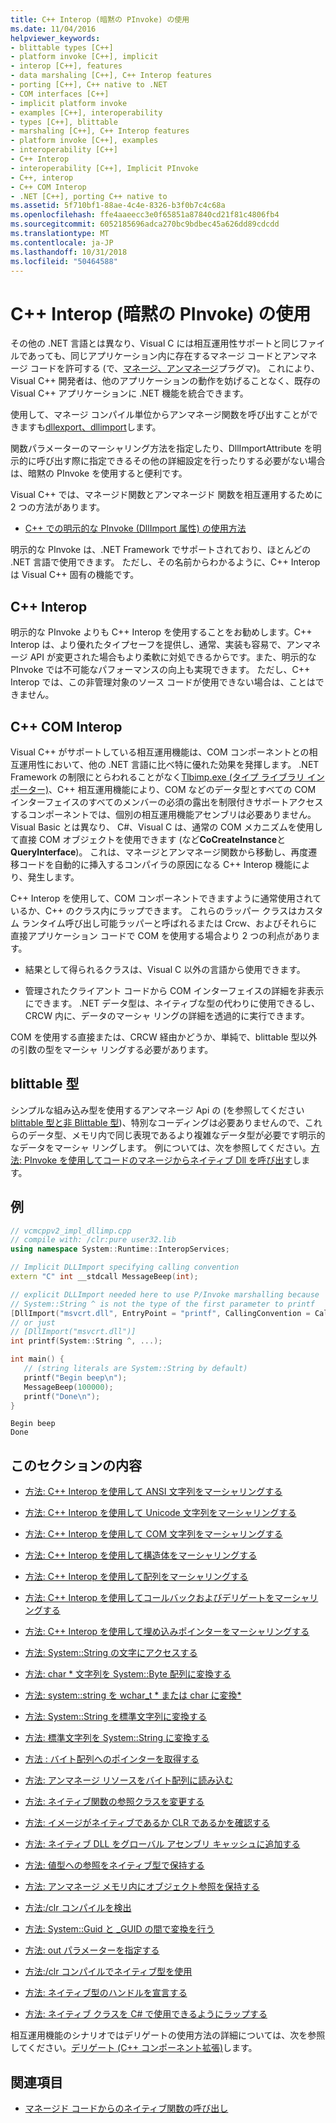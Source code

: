 ```yaml
---
title: C++ Interop (暗黙の PInvoke) の使用
ms.date: 11/04/2016
helpviewer_keywords:
- blittable types [C++]
- platform invoke [C++], implicit
- interop [C++], features
- data marshaling [C++], C++ Interop features
- porting [C++], C++ native to .NET
- COM interfaces [C++]
- implicit platform invoke
- examples [C++], interoperability
- types [C++], blittable
- marshaling [C++], C++ Interop features
- platform invoke [C++], examples
- interoperability [C++]
- C++ Interop
- interoperability [C++], Implicit PInvoke
- C++, interop
- C++ COM Interop
- .NET [C++], porting C++ native to
ms.assetid: 5f710bf1-88ae-4c4e-8326-b3f0b7c4c68a
ms.openlocfilehash: ffe4aaeecc3e0f65851a87840cd21f81c4806fb4
ms.sourcegitcommit: 6052185696adca270bc9bdbec45a626dd89cdcdd
ms.translationtype: MT
ms.contentlocale: ja-JP
ms.lasthandoff: 10/31/2018
ms.locfileid: "50464588"
---
```

# <a name="using-c-interop-implicit-pinvoke"></a>C++ Interop (暗黙の PInvoke) の使用

その他の .NET 言語とは異なり、Visual C には相互運用性サポートと同じファイルであっても、同じアプリケーション内に存在するマネージ コードとアンマネージ コードを許可する (で、[マネージ、アンマネージ](../preprocessor/managed-unmanaged.md)プラグマ)。 これにより、Visual C++ 開発者は、他のアプリケーションの動作を妨げることなく、既存の Visual C++ アプリケーションに .NET 機能を統合できます。

使用して、マネージ コンパイル単位からアンマネージ関数を呼び出すことができますも[dllexport、dllimport](../cpp/dllexport-dllimport.md)します。

関数パラメーターのマーシャリング方法を指定したり、DllImportAttribute を明示的に呼び出す際に指定できるその他の詳細設定を行ったりする必要がない場合は、暗黙の PInvoke を使用すると便利です。

Visual C++ では、マネージド関数とアンマネージド 関数を相互運用するために 2 つの方法があります。

- [C++ での明示的な PInvoke (DllImport 属性) の使用方法](../dotnet/using-explicit-pinvoke-in-cpp-dllimport-attribute.md)

明示的な PInvoke は、.NET Framework でサポートされており、ほとんどの .NET 言語で使用できます。 ただし、その名前からわかるように、C++ Interop は Visual C++ 固有の機能です。

## <a name="c-interop"></a>C++ Interop

明示的な PInvoke よりも C++ Interop を使用することをお勧めします。C++ Interop は、より優れたタイプセーフを提供し、通常、実装も容易で、アンマネージ API が変更された場合もより柔軟に対処できるからです。また、明示的な PInvoke では不可能なパフォーマンスの向上も実現できます。 ただし、C++ Interop では、この非管理対象のソース コードが使用できない場合は、ことはできません。

## <a name="c-com-interop"></a>C++ COM Interop

Visual C++ がサポートしている相互運用機能は、COM コンポーネントとの相互運用性において、他の .NET 言語に比べ特に優れた効果を発揮します。 .NET Framework の制限にとらわれることがなく[Tlbimp.exe (タイプ ライブラリ インポーター)](/dotnet/framework/tools/tlbimp-exe-type-library-importer)、C++ 相互運用機能により、COM などのデータ型とすべての COM インターフェイスのすべてのメンバーの必須の露出を制限付きサポートアクセスするコンポーネントでは、個別の相互運用機能アセンブリは必要ありません。 Visual Basic とは異なり、 C#、Visual C は、通常の COM メカニズムを使用して直接 COM オブジェクトを使用できます (など**CoCreateInstance**と**QueryInterface**)。 これは、マネージとアンマネージ関数から移動し、再度遷移コードを自動的に挿入するコンパイラの原因になる C++ Interop 機能により、発生します。

C++ Interop を使用して、COM コンポーネントできますように通常使用されているか、C++ のクラス内にラップできます。 これらのラッパー クラスはカスタム ランタイム呼び出し可能ラッパーと呼ばれるまたは Crcw、およびそれらに直接アプリケーション コードで COM を使用する場合より 2 つの利点があります。

- 結果として得られるクラスは、Visual C 以外の言語から使用できます。

- 管理されたクライアント コードから COM インターフェイスの詳細を非表示にできます。 .NET データ型は、ネイティブな型の代わりに使用できるし、CRCW 内に、データのマーシャ リングの詳細を透過的に実行できます。

COM を使用する直接または、CRCW 経由かどうか、単純で、blittable 型以外の引数の型をマーシャ リングする必要があります。

## <a name="blittable-types"></a>blittable 型

シンプルな組み込み型を使用するアンマネージ Api の (を参照してください[blittable 型と非 Blittable 型](/dotnet/framework/interop/blittable-and-non-blittable-types))、特別なコーディングは必要ありませんので、これらのデータ型、メモリ内で同じ表現であるより複雑なデータ型が必要です明示的なデータをマーシャ リングします。 例については、次を参照してください。[方法: PInvoke を使用してコードのマネージからネイティブ Dll を呼び出す](../dotnet/how-to-call-native-dlls-from-managed-code-using-pinvoke.md)します。

## <a name="example"></a>例

```cpp
// vcmcppv2_impl_dllimp.cpp
// compile with: /clr:pure user32.lib
using namespace System::Runtime::InteropServices;

// Implicit DLLImport specifying calling convention
extern "C" int __stdcall MessageBeep(int);

// explicit DLLImport needed here to use P/Invoke marshalling because
// System::String ^ is not the type of the first parameter to printf
[DllImport("msvcrt.dll", EntryPoint = "printf", CallingConvention = CallingConvention::Cdecl,  CharSet = CharSet::Ansi)]
// or just
// [DllImport("msvcrt.dll")]
int printf(System::String ^, ...);

int main() {
   // (string literals are System::String by default)
   printf("Begin beep\n");
   MessageBeep(100000);
   printf("Done\n");
}
```

```Output
Begin beep
Done
```

## <a name="in-this-section"></a>このセクションの内容

- [方法: C++ Interop を使用して ANSI 文字列をマーシャリングする](../dotnet/how-to-marshal-ansi-strings-using-cpp-interop.md)

- [方法: C++ Interop を使用して Unicode 文字列をマーシャリングする](../dotnet/how-to-marshal-unicode-strings-using-cpp-interop.md)

- [方法: C++ Interop を使用して COM 文字列をマーシャリングする](../dotnet/how-to-marshal-com-strings-using-cpp-interop.md)

- [方法: C++ Interop を使用して構造体をマーシャリングする](../dotnet/how-to-marshal-structures-using-cpp-interop.md)

- [方法: C++ Interop を使用して配列をマーシャリングする](../dotnet/how-to-marshal-arrays-using-cpp-interop.md)

- [方法: C++ Interop を使用してコールバックおよびデリゲートをマーシャリングする](../dotnet/how-to-marshal-callbacks-and-delegates-by-using-cpp-interop.md)

- [方法: C++ Interop を使用して埋め込みポインターをマーシャリングする](../dotnet/how-to-marshal-embedded-pointers-using-cpp-interop.md)

- [方法: System::String の文字にアクセスする](../dotnet/how-to-access-characters-in-a-system-string.md)

- [方法: char * 文字列を System::Byte 配列に変換する](../dotnet/how-to-convert-char-star-string-to-system-byte-array.md)

- [方法: system::string を wchar_t * または char に変換\*](../dotnet/how-to-convert-system-string-to-wchar-t-star-or-char-star.md)

- [方法: System::String を標準文字列に変換する](../dotnet/how-to-convert-system-string-to-standard-string.md)

- [方法: 標準文字列を System::String に変換する](../dotnet/how-to-convert-standard-string-to-system-string.md)

- [方法 : バイト配列へのポインターを取得する](../dotnet/how-to-obtain-a-pointer-to-byte-array.md)

- [方法: アンマネージ リソースをバイト配列に読み込む](../dotnet/how-to-load-unmanaged-resources-into-a-byte-array.md)

- [方法: ネイティブ関数の参照クラスを変更する](../dotnet/how-to-modify-reference-class-in-a-native-function.md)

- [方法: イメージがネイティブであるか CLR であるかを確認する](../dotnet/how-to-determine-if-an-image-is-native-or-clr.md)

- [方法: ネイティブ DLL をグローバル アセンブリ キャッシュに追加する](../dotnet/how-to-add-native-dll-to-global-assembly-cache.md)

- [方法: 値型への参照をネイティブ型で保持する](../dotnet/how-to-hold-reference-to-value-type-in-native-type.md)

- [方法: アンマネージ メモリ内にオブジェクト参照を保持する](../dotnet/how-to-hold-object-reference-in-unmanaged-memory.md)

- [方法:/clr コンパイルを検出](../dotnet/how-to-detect-clr-compilation.md)

- [方法: System::Guid と _GUID の間で変換を行う](../dotnet/how-to-convert-between-system-guid-and-guid.md)

- [方法: out パラメーターを指定する](../dotnet/how-to-specify-an-out-parameter.md)

- [方法:/clr コンパイルでネイティブ型を使用](../dotnet/how-to-use-a-native-type-in-a-clr-compilation.md)

- [方法: ネイティブ型のハンドルを宣言する](../dotnet/how-to-declare-handles-in-native-types.md)

- [方法: ネイティブ クラスを C# で使用できるようにラップする](../dotnet/how-to-wrap-native-class-for-use-by-csharp.md)

相互運用機能のシナリオではデリゲートの使用方法の詳細については、次を参照してください。[デリゲート (C++ コンポーネント拡張)](../windows/delegate-cpp-component-extensions.md)します。

## <a name="see-also"></a>関連項目

- [マネージド コードからのネイティブ関数の呼び出し](../dotnet/calling-native-functions-from-managed-code.md)

